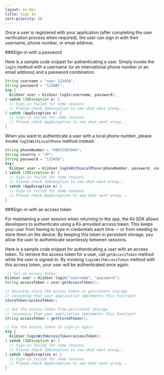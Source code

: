 ```yaml
---
layout: en-doc
title: Sign In
sort-priority: 20
---
```

Once a user is registered with your application (after completing the user verification process when required), the user can sign in with their username, phone number, or email address.


###Sign-in with a password

Here is a sample code snippet for authenticating a user.  Simply invoke the `logIn` method with a username (or an international phone number or an email address) and a password combination.

```java
String username = "user_123456";
String password = "123ABC";
try {
  KiiUser user = KiiUser.logIn(username, password);
} catch (IOException e) {
  // Sign-in failed for some reasons
  // Please check IOExecption to see what went wrong...
} catch (AppException e) {
  // Sign-in failed for some reasons
  // Please check AppException to see what went wrong...
}
```
When you want to authenticate a user with a local phone number, please invoke `logInWithLocalPhone` method instead:

```java
String phoneNumber = "09051903944";
String country = "JP";
String password = "123456";
try{
  KiiUser user = KiiUser.logInWithLocalPhone(phoneNumber, password, country);
} catch (IOException e) {
  // Sign-in failed for some reasons
  // Please check IOExecption to see what went wrong...
} catch (AppException e) {
  // Sign-in failed for some reasons
  // Please check AppException to see what went wrong...
}
```

###Sign-in with an access token

For maintaining a user session when returning to the app, the Kii SDK allows developers to authenticate using a Kii-provided access token. This keeps your user from having to type in credentials each time -- or from needing to store them on the device. By keeping this token in persistent storage, you allow the user to authenticate seamlessly between sessions.

Here is a sample code snippet for authenticating a user with an access token.  To retrieve the access token for a user, call `getAccessToken` method while the user is signed-in. By invoking `loginWithAccessToken` method with this access token, your user will be authenticated once again.

```java
 // Get an access token
KiiUser user = KiiUser.login("username", "password");
String accessToken = user.getAccessToken();

// Securely store the access token in persistent storage
// (assuming that your application implements this function)
storeToken(accessToken);

// Get the access token from persistent storage
// (assuming that your application implements this function)
String accessToken = getStoredToken();

// Use the access token to sign-in again
try {
  KiiUser.loginWithAccessToken(accessToken);
} catch (IOException e) {
  // Sign-in failed for some reasons
  // Please check IOExecption to see what went wrong...
} catch (AppException e) {
  // Sign-in failed for some reasons
  // Please check AppException to see what went wrong...
}
```
